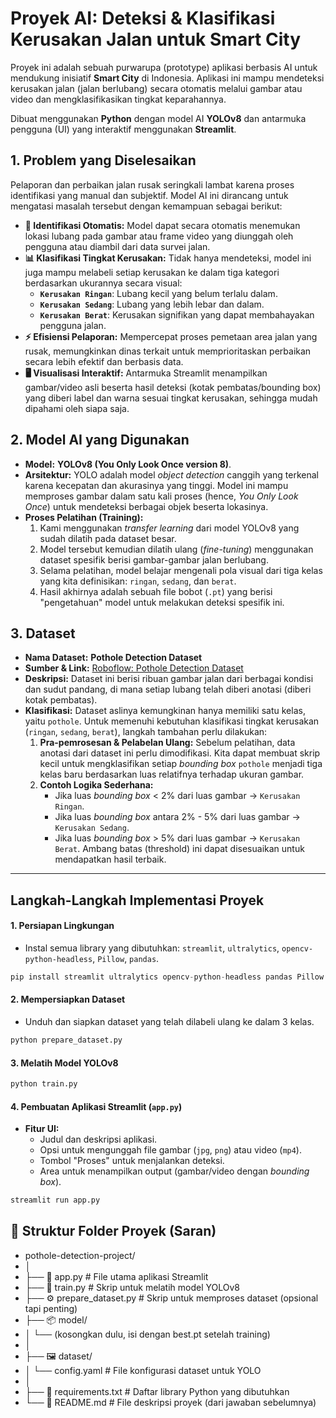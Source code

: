# Proyek AI: Deteksi & Klasifikasi Kerusakan Jalan untuk Smart City

Proyek ini adalah sebuah purwarupa (prototype) aplikasi berbasis AI untuk mendukung inisiatif **Smart City** di Indonesia. Aplikasi ini mampu mendeteksi kerusakan jalan (jalan berlubang) secara otomatis melalui gambar atau video dan mengklasifikasikan tingkat keparahannya.

Dibuat menggunakan **Python** dengan model AI **YOLOv8** dan antarmuka pengguna (UI) yang interaktif menggunakan **Streamlit**.

## 1. Problem yang Diselesaikan

Pelaporan dan perbaikan jalan rusak seringkali lambat karena proses identifikasi yang manual dan subjektif. Model AI ini dirancang untuk mengatasi masalah tersebut dengan kemampuan sebagai berikut:

* **🔎 Identifikasi Otomatis:** Model dapat secara otomatis menemukan lokasi lubang pada gambar atau frame video yang diunggah oleh pengguna atau diambil dari data survei jalan.
* **📊 Klasifikasi Tingkat Kerusakan:** Tidak hanya mendeteksi, model ini juga mampu melabeli setiap kerusakan ke dalam tiga kategori berdasarkan ukurannya secara visual:
    * **`Kerusakan Ringan`**: Lubang kecil yang belum terlalu dalam.
    * **`Kerusakan Sedang`**: Lubang yang lebih lebar dan dalam.
    * **`Kerusakan Berat`**: Kerusakan signifikan yang dapat membahayakan pengguna jalan.
* **⚡ Efisiensi Pelaporan:** Mempercepat proses pemetaan area jalan yang rusak, memungkinkan dinas terkait untuk memprioritaskan perbaikan secara lebih efektif dan berbasis data.
* **🖥️ Visualisasi Interaktif:** Antarmuka Streamlit menampilkan gambar/video asli beserta hasil deteksi (kotak pembatas/bounding box) yang diberi label dan warna sesuai tingkat kerusakan, sehingga mudah dipahami oleh siapa saja.

## 2. Model AI yang Digunakan

* **Model:** **YOLOv8 (You Only Look Once version 8)**.
* **Arsitektur:** YOLO adalah model *object detection* canggih yang terkenal karena kecepatan dan akurasinya yang tinggi. Model ini mampu memproses gambar dalam satu kali proses (hence, *You Only Look Once*) untuk mendeteksi berbagai objek beserta lokasinya.
* **Proses Pelatihan (Training):**
    1.  Kami menggunakan *transfer learning* dari model YOLOv8 yang sudah dilatih pada dataset besar.
    2.  Model tersebut kemudian dilatih ulang (*fine-tuning*) menggunakan dataset spesifik berisi gambar-gambar jalan berlubang.
    3.  Selama pelatihan, model belajar mengenali pola visual dari tiga kelas yang kita definisikan: `ringan`, `sedang`, dan `berat`.
    4.  Hasil akhirnya adalah sebuah file bobot (`.pt`) yang berisi "pengetahuan" model untuk melakukan deteksi spesifik ini.

## 3. Dataset

* **Nama Dataset:** **Pothole Detection Dataset**
* **Sumber & Link:** [Roboflow: Pothole Detection Dataset](https://universe.roboflow.com/jerry-cooper-tlzkx/pothole_detection-hfnqo)
* **Deskripsi:** Dataset ini berisi ribuan gambar jalan dari berbagai kondisi dan sudut pandang, di mana setiap lubang telah diberi anotasi (diberi kotak pembatas).
* **Klasifikasi:**
    Dataset aslinya kemungkinan hanya memiliki satu kelas, yaitu `pothole`. Untuk memenuhi kebutuhan klasifikasi tingkat kerusakan (`ringan`, `sedang`, `berat`), langkah tambahan perlu dilakukan:
    1.  **Pra-pemrosesan & Pelabelan Ulang:** Sebelum pelatihan, data anotasi dari dataset ini perlu dimodifikasi. Kita dapat membuat skrip kecil untuk mengklasifikan setiap *bounding box* `pothole` menjadi tiga kelas baru berdasarkan luas relatifnya terhadap ukuran gambar.
    2.  **Contoh Logika Sederhana:**
        * Jika luas *bounding box* < 2% dari luas gambar -> `Kerusakan Ringan`.
        * Jika luas *bounding box* antara 2% - 5% dari luas gambar -> `Kerusakan Sedang`.
        * Jika luas *bounding box* > 5% dari luas gambar -> `Kerusakan Berat`.
        Ambang batas (threshold) ini dapat disesuaikan untuk mendapatkan hasil terbaik.

---
## Langkah-Langkah Implementasi Proyek

#### 1. Persiapan Lingkungan
* Instal semua library yang dibutuhkan: `streamlit`, `ultralytics`, `opencv-python-headless`, `Pillow`, `pandas`.
```python
pip install streamlit ultralytics opencv-python-headless pandas Pillow
```

#### 2. Mempersiapkan Dataset 
* Unduh dan siapkan dataset yang telah dilabeli ulang ke dalam 3 kelas.
```python
python prepare_dataset.py
```

#### 3. Melatih Model YOLOv8
```python
python train.py
```
    
#### 4. Pembuatan Aplikasi Streamlit (`app.py`)
* **Fitur UI:**
    * Judul dan deskripsi aplikasi.
    * Opsi untuk mengunggah file gambar (`jpg`, `png`) atau video (`mp4`).
    * Tombol "Proses" untuk menjalankan deteksi.
    * Area untuk menampilkan output (gambar/video dengan *bounding box*).
```python
streamlit run app.py
```

## 📁 Struktur Folder Proyek (Saran)
- pothole-detection-project/
- │
- ├── 📜 app.py                # File utama aplikasi Streamlit
- ├── 🐍 train.py              # Skrip untuk melatih model YOLOv8
- ├── ⚙️ prepare_dataset.py    # Skrip untuk memproses dataset (opsional tapi penting)
- ├── 📦 model/
- │   └── (kosongkan dulu, isi dengan best.pt setelah training)
- │
- ├── 🖼️ dataset/
- │   └── config.yaml         # File konfigurasi dataset untuk YOLO
- │
- ├── 📄 requirements.txt      # Daftar library Python yang dibutuhkan
- └── 📝 README.md             # File deskripsi proyek (dari jawaban sebelumnya)
